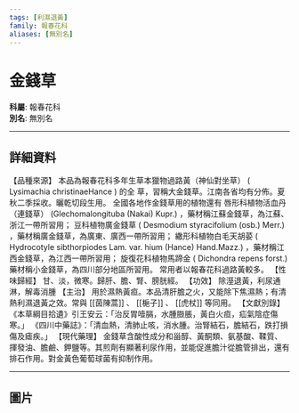 ```yaml
---
tags: [利濕退黃]
family: 報春花科
aliases: [無別名]
---
```


# 金錢草

**科屬**: 報春花科  
**別名**: 無別名  

---

## 詳細資料
【品種來源】
本品為報春花科多年生草本獵物過路黃（神仙對坐草） (
Lysimachia christinaeHance
) 的全 草，習稱大金錢草。江南各省均有分佈。夏秋二季採收。曬乾切段生用。
全國各地作金錢草用的植物還有
唇形科植物活血丹（連錢草） (Glechomalongituba (Nakai) Kupr.) ，藥材稱江蘇金錢草，為江蘇、浙江一帶所習用；
豆科植物廣金錢草 (
Desmodium styracifolium
(osb.) Merr.) ，藥材稱廣金錢草，為廣東、廣西一帶所習用；
繖形科植物白毛天胡荽 (
Hydrocotyle sibthorpiodes
Lam. var. hium (Hance) Hand.Mazz.) ，藥材稱江西金錢草，為江西一帶所習用；
旋復花科植物馬蹄金 (
Dichondra repens
forst.) 藥材稱小金錢草，為四川部分地區所習用。
常用者以報春花科過路黃較多。
【性味歸經】
甘、淡，微寒。歸肝、膽、腎、膀胱經。
【功效】
除溼退黃，利尿通淋，解毒消腫
【主治】
用於濕熱黃疸。本品清肝膽之火，又能除下焦濕熱；有清熱利濕退黃之效。常與 [[茵陳蒿]] 、 [[梔子]] 、 [[虎杖]] 等同用。
【文獻別錄】
《本草綱目拾遺》引王安云：「治反胃噎膈，水腫臌脹，黃白火疸，疝氣陰症傷寒。」
《四川中藥誌》：「清血熱，清肺止咳，消水腫。治腎結石，膽結石，跌打損傷及瘧疾。」
【現代藥理】
金錢草含酸性成分和甾醇、黃酮類、氨基酸、鞣質、揮發油、膽鹼、鉀鹽等。其煎劑有顯著利尿作用，並能促進膽汁從膽管排出，還有排石作用。對金黃色葡萄球菌有抑制作用。

---

## 圖片
